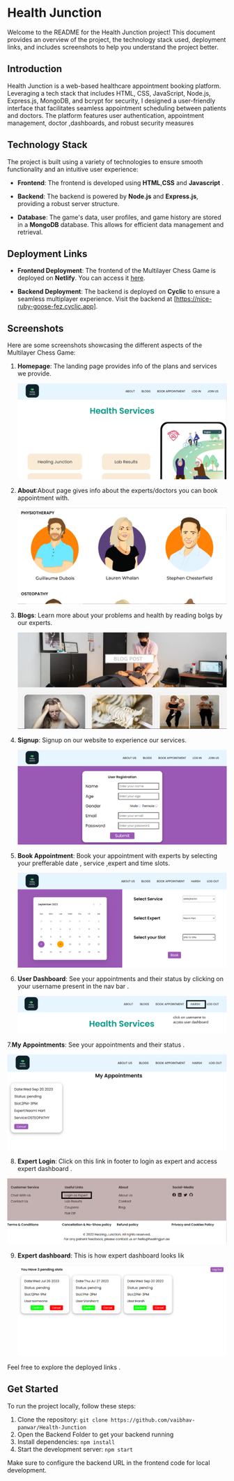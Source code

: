 # Health Junction

Welcome to the README for the Health Junction project! This document provides an overview of the project, the technology stack used, deployment links, and includes screenshots to help you understand the project better.

## Introduction

Health Junction is a web-based healthcare appointment booking platform. Leveraging a tech stack that includes HTML, CSS, JavaScript, Node.js, Express.js, MongoDB, and bcrypt for security, I designed a user-friendly interface that facilitates seamless appointment scheduling between patients and doctors. The platform features user authentication, appointment management, doctor ,dashboards, and robust security measures

## Technology Stack

The project is built using a variety of technologies to ensure smooth functionality and an intuitive user experience:

- **Frontend**: The frontend is developed using **HTML**,**CSS** and **Javascript** . 

- **Backend**: The backend is powered by **Node.js** and **Express.js**, providing a robust server structure.
  
- **Database**: The game's data, user profiles, and game history are stored in a **MongoDB** database. This allows for efficient data management and retrieval.

## Deployment Links

- **Frontend Deployment**: The frontend of the Multilayer Chess Game is deployed on **Netlify**. You can access it [here](https://health-junction07.netlify.app/index.html).

- **Backend Deployment**: The backend is deployed on **Cyclic** to ensure a seamless multiplayer experience. Visit the backend at [https://nice-ruby-goose-fez.cyclic.app].

## Screenshots

Here are some screenshots showcasing the different aspects of the Multilayer Chess Game:

1. **Homepage**: The landing page provides info of the plans and services we provide.

   ![Homepage](Screenshots/homepage.PNG)

2. **About**:About page gives info about the experts/doctors you can book appointment with.

   ![About](Screenshots/about.PNG)

3. **Blogs**: Learn more about your problems and health by reading bolgs by our experts.

   ![Blogs](Screenshots/blogs.PNG)

4. **Signup**: Signup on our website to experience our services.

   ![Signup](Screenshots/signup.PNG)

5. **Book Appointment**: Book your appointment with experts by selecting your prefferable date , service ,expert and time slots.

   ![Book Appointment](Screenshots/bookappointment.PNG)

6. **User Dashboard**: See your appointments and their status by clicking on your username present in the nav bar .

   ![User Dashboard](Screenshots/userdashboard.png)

7.**My Appointments**: See your appointments and their status .

   ![User Dashboard](Screenshots/myappointments.PNG)

8.  **Expert Login**: Click on this link in footer to login as expert and access expert dashboard .

   ![Expert Login](Screenshots/expertlogin.png)

9. **Expert dashboard**: This is how expert dashboard looks lik

   ![Expert Dashboard](Screenshots/expertdashboard.PNG)
   

Feel free to explore the deployed links .

## Get Started

To run the project locally, follow these steps:

1. Clone the repository: `git clone https://github.com/vaibhav-panwar/Health-Junction`
2. Open the Backend Folder to get your backend running
3. Install dependencies: `npm install`
4. Start the development server: `npm start`

Make sure to configure the backend URL in the frontend code for local development.
